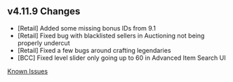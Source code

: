 ## v4.11.9 Changes

* [Retail] Added some missing bonus IDs from 9.1
* [Retail] Fixed bug with blacklisted sellers in Auctioning not being properly undercut
* [Retail] Fixed a few bugs around crafting legendaries
* [BCC] Fixed level slider only going up to 60 in Advanced Item Search UI

[Known Issues](https://support.tradeskillmaster.com/en_US/known_issues)
